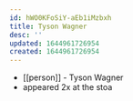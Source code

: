 ```yaml
---
id: hWO0KFoSiY-aEb1iMzbxh
title: Tyson Wagner
desc: ''
updated: 1644961726954
created: 1644961726954
---
```



- [[person]] - Tyson Wagner
- appeared 2x at the stoa
